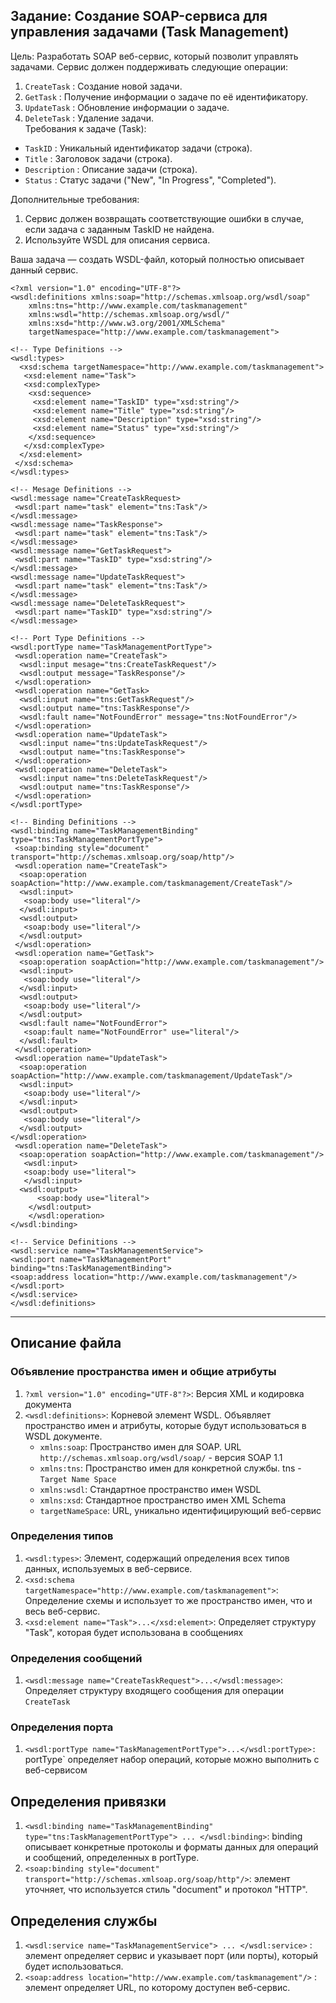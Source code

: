 ## Задание: Создание SOAP-сервиса для управления задачами (Task Management)  

Цель: Разработать SOAP веб-сервис, который позволит управлять задачами. Сервис должен поддерживать следующие операции:  
1. `CreateTask` : Создание новой задачи.  
2. `GetTask` : Получение информации о задаче по её идентификатору.  
3. `UpdateTask` : Обновление информации о задаче.  
4. `DeleteTask` : Удаление задачи.  
Требования к задаче (Task):  
- `TaskID` : Уникальный идентификатор задачи (строка).  
- `Title` : Заголовок задачи (строка).  
- `Description` : Описание задачи (строка).  
- `Status` : Статус задачи ("New", "In Progress", "Completed").  

Дополнительные требования:  
1. Сервис должен возвращать соответствующие ошибки в случае, если задача с заданным TaskID не найдена.  
2. Используйте WSDL для описания сервиса.  
  
Ваша задача — создать WSDL-файл, который полностью описывает данный сервис.

```WSDL
<?xml version="1.0" encoding="UTF-8"?>
<wsdl:definitions xmlns:soap="http://schemas.xmlsoap.org/wsdl/soap"
    xmlns:tns="http://www.example.com/taskmanagement"
	xmlns:wsdl="http://schemas.xmlsoap.org/wsdl/"
	xmlns:xsd="http://www.w3.org/2001/XMLSchema"
	targetNamespace="http://www.example.com/taskmanagement">

<!-- Type Definitions -->
<wsdl:types>
  <xsd:schema targetNamespace="http://www.example.com/taskmanagement">
   <xsd:element name="Task">
   <xsd:complexType>
    <xsd:sequence>
     <xsd:element name="TaskID" type="xsd:string"/>
     <xsd:element name="Title" type="xsd:string"/>
     <xsd:element name="Description" type="xsd:string"/>
     <xsd:element name="Status" type="xsd:string"/>
    </xsd:sequence>
   </xsd:complexType>
  </xsd:element>
 </xsd:schema>
</wsdl:types>

<!-- Mesage Definitions -->
<wsdl:message name="CreateTaskRequest>
 <wsdl:part name="task" element="tns:Task"/>
</wsdl:message>
<wsdl:message name="TaskResponse">
 <wsdl:part name="task" element="tns:Task"/>
</wsdl:message>
<wsdl:message name="GetTaskRequest">
 <wsdl:part name="TaskID" type="xsd:string"/>
</wsdl:message>
<wsdl:message name="UpdateTaskRequest">
 <wsdl:part name="task" element="tns:Task"/>
</wsdl:message>
<wsdl:message name="DeleteTaskRequest">
 <wsdl:part name="TaskID" type="xsd:string"/>
</wsdl:message>

<!-- Port Type Definitions -->
<wsdl:portType name="TaskManagementPortType">
 <wsdl:operation name="CreateTask">
  <wsdl:input mesage="tns:CreateTaskRequest"/>
  <wsdl:output message="TaskResponse"/>
 </wsdl:operation>
 <wsdl:operation name="GetTask>
  <wsdl:input name="tns:GetTaskRequest"/>
  <wsdl:output name="tns:TaskResponse"/>
  <wsdl:fault name="NotFoundError" message="tns:NotFoundError"/>
 </wsdl:operation>
 <wsdl:operation name="UpdateTask">
  <wsdl:input name="tns:UpdateTaskRequest"/>
  <wsdl:output name="tns:TaskResponse">
 </wsdl:operation>
 <wsdl:operation name="DeleteTask">
  <wsdl:input name="tns:DeleteTaskRequest"/>
  <wsdl:output name="tns:TaskResponse"/>
 </wsdl:operation>
</wsdl:portType>

<!-- Binding Definitions -->
<wsdl:binding name="TaskManagementBinding" type="tns:TaskManagementPortType">
 <soap:binding style="document" transport="http://schemas.xmlsoap.org/soap/http"/>
 <wsdl:operation name="CreateTask">
  <soap:operation soapAction="http://www.example.com/taskmanagement/CreateTask"/>
  <wsdl:input>
   <soap:body use="literal"/>
  </wsdl:input>
  <wsdl:output>
   <soap:body use="literal"/>
  </wsdl:output>
 </wsdl:operation>
 <wsdl:operation name="GetTask">
  <soap:operation soapAction="http://www.example.com/taskmanagement"/>
  <wsdl:input>
   <soap:body use="literal"/>
  </wsdl:input>
  <wsdl:output>
   <soap:body use="literal"/>
  </wsdl:output>
  <wsdl:fault name="NotFoundError">
   <soap:fault name="NotFoundError" use="literal"/>
  </wsdl:fault>
 </wsdl:operation>
 <wsdl:operation name="UpdateTask">
  <soap:operation soapAction="http://www.example.com/taskmanagement/UpdateTask"/>
  <wsdl:input>
   <soap:body use="literal"/>
  </wsdl:input>
  <wsdl:output>
   <soap:body use="literal"/>
  </wsdl:output>
</wsdl:operation>
 <wsdl:operation name="DeleteTask">
  <soap:operation soapAction="http://www.example.com/taskmanagement"/>
   <wsdl:input>
   <soap:body use="literal">
   </wsdl:input>
  <wsdl:output>
	  <soap:body use="literal">
	</wsdl:output>
	</wsdl:operation>
</wsdl:binding>

<!-- Service Definitions -->
<wsdl:service name="TaskManagementService"> 
<wsdl:port name="TaskManagementPort" binding="tns:TaskManagementBinding">  
<soap:address location="http://www.example.com/taskmanagement"/>  
</wsdl:port>  
</wsdl:service>  
</wsdl:definitions>
```

-------------------------------------

## Описание файла

### Объявление пространства имен и общие атрибуты

1. `?xml version="1.0" encoding="UTF-8"?>`: Версия XML и кодировка документа
2. `<wsdl:definitions>`: Корневой элемент WSDL. Объявляет пространство имен и атрибуты, которые будут использоваться в WSDL документе.
	-	`xmlns:soap`: Пространство имен для SOAP. URL `http://schemas.xmlsoap.org/wsdl/soap/` - версия SOAP 1.1
	-	`xmlns:tns`: Пространство имен для конкретной службы. tns - `Target Name Space`
	-	`xmlns:wsdl`: Стандартное пространство имен WSDL
	-	`xmlns:xsd`: Стандартное пространство имен XML Schema
	-	`targetNameSpace`: URL, уникально идентифицирующий веб-сервис

### Определения типов

1. `<wsdl:types>`: Элемент, содержащий определения всех типов данных, используемых в веб-сервисе.
2. `<xsd:schema targetNamespace="http://www.example.com/taskmanagement">`: Определение схемы и использует то же пространство имен, что и весь веб-сервис.
3. `<xsd:element name="Task">...</xsd:element>`: Определяет структуру "Task", которая будет использована в сообщениях

### Определения сообщений

1. `<wsdl:message name="CreateTaskRequest">...</wsdl:message>`: Определяет структуру входящего сообщения для операции `CreateTask`

### Определения порта

1. `<wsdl:portType name="TaskManagementPortType">...</wsdl:portType>: `portType` определяет набор операций, которые можно выполнить с веб-сервисом

## Определения привязки
1.  `<wsdl:binding name="TaskManagementBinding" type="tns:TaskManagementPortType"> ... </wsdl:binding>`: binding  описывает конкретные протоколы и форматы данных для операций и сообщений, определенных в  portType.
2.  `<soap:binding style="document" transport="http://schemas.xmlsoap.org/soap/http"/>`: элемент уточняет, что используется стиль "document" и протокол "HTTP".

## Определения службы
1.  `<wsdl:service name="TaskManagementService"> ... </wsdl:service>` : элемент определяет сервис и указывает порт (или порты), который будет использоваться.
2.  `<soap:address location="http://www.example.com/taskmanagement"/>` : элемент определяет URL, по которому доступен веб-сервис.
